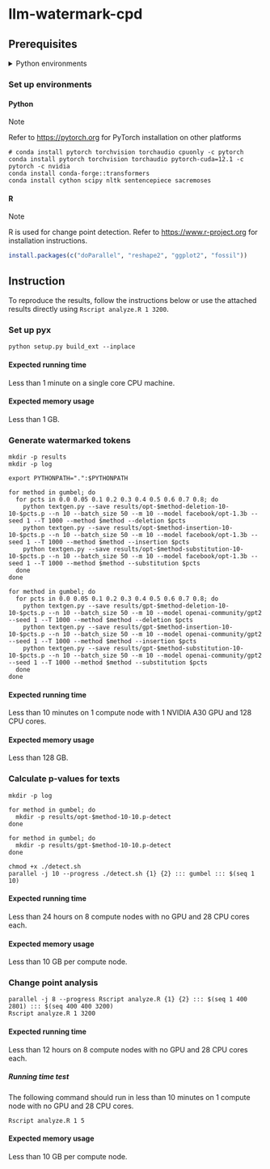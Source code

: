 # llm-watermark-cpd

## Prerequisites

<details closed>
<summary>Python environments</summary>

-   Cython==3.0.10
-   datasets==2.19.1
-   huggingface_hub==0.23.0
-   nltk==3.8.1
-   numpy==1.26.4
-   sacremoses==0.0.53
-   scipy==1.13.0
-   sentencepiece==0.2.0
-   tokenizers==0.19.1
-   torch==2.3.0.post100
-   torchaudio==2.3.0
-   torchvision==0.18.0
-   tqdm==4.66.4
-   transformers==4.40.2

</details>

### Set up environments

#### Python

> [!NOTE]
> Refer to https://pytorch.org for PyTorch installation on other platforms

```shell
# conda install pytorch torchvision torchaudio cpuonly -c pytorch
conda install pytorch torchvision torchaudio pytorch-cuda=12.1 -c pytorch -c nvidia
conda install conda-forge::transformers
conda install cython scipy nltk sentencepiece sacremoses
```

#### R

> [!NOTE]
> R is used for change point detection. Refer to https://www.r-project.org for
> installation instructions.

```r
install.packages(c("doParallel", "reshape2", "ggplot2", "fossil"))
```

## Instruction

To reproduce the results, follow the instructions below or use the attached
results directly using `Rscript analyze.R 1 3200`.

### Set up pyx

```shell
python setup.py build_ext --inplace
```

#### Expected running time

Less than 1 minute on a single core CPU machine.

#### Expected memory usage

Less than 1 GB.

### Generate watermarked tokens

```shell
mkdir -p results
mkdir -p log

export PYTHONPATH=".":$PYTHONPATH

for method in gumbel; do
  for pcts in 0.0 0.05 0.1 0.2 0.3 0.4 0.5 0.6 0.7 0.8; do
    python textgen.py --save results/opt-$method-deletion-10-10-$pcts.p --n 10 --batch_size 50 --m 10 --model facebook/opt-1.3b --seed 1 --T 1000 --method $method --deletion $pcts
    python textgen.py --save results/opt-$method-insertion-10-10-$pcts.p --n 10 --batch_size 50 --m 10 --model facebook/opt-1.3b --seed 1 --T 1000 --method $method --insertion $pcts
    python textgen.py --save results/opt-$method-substitution-10-10-$pcts.p --n 10 --batch_size 50 --m 10 --model facebook/opt-1.3b --seed 1 --T 1000 --method $method --substitution $pcts
  done
done

for method in gumbel; do
  for pcts in 0.0 0.05 0.1 0.2 0.3 0.4 0.5 0.6 0.7 0.8; do
    python textgen.py --save results/gpt-$method-deletion-10-10-$pcts.p --n 10 --batch_size 50 --m 10 --model openai-community/gpt2 --seed 1 --T 1000 --method $method --deletion $pcts
    python textgen.py --save results/gpt-$method-insertion-10-10-$pcts.p --n 10 --batch_size 50 --m 10 --model openai-community/gpt2 --seed 1 --T 1000 --method $method --insertion $pcts
    python textgen.py --save results/gpt-$method-substitution-10-10-$pcts.p --n 10 --batch_size 50 --m 10 --model openai-community/gpt2 --seed 1 --T 1000 --method $method --substitution $pcts
  done
done
```

#### Expected running time

Less than 10 minutes on 1 compute node with 1 NVIDIA A30 GPU and 128 CPU cores.

#### Expected memory usage

Less than 128 GB.

### Calculate p-values for texts

```shell
mkdir -p log

for method in gumbel; do
  mkdir -p results/opt-$method-10-10.p-detect
done

for method in gumbel; do
  mkdir -p results/gpt-$method-10-10.p-detect
done

chmod +x ./detect.sh
parallel -j 10 --progress ./detect.sh {1} {2} ::: gumbel ::: $(seq 1 10)
```

#### Expected running time

Less than 24 hours on 8 compute nodes with no GPU and 28 CPU cores each.

#### Expected memory usage

Less than 10 GB per compute node.

### Change point analysis

```shell
parallel -j 8 --progress Rscript analyze.R {1} {2} ::: $(seq 1 400 2801) ::: $(seq 400 400 3200)
Rscript analyze.R 1 3200
```

#### Expected running time

Less than 12 hours on 8 compute nodes with no GPU and 28 CPU cores each.

##### Running time test

The following command should run in less than 10 minutes on 1 compute node
with no GPU and 28 CPU cores.

```shell
Rscript analyze.R 1 5
```

#### Expected memory usage

Less than 10 GB per compute node.
